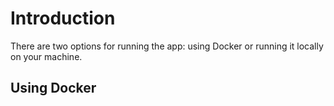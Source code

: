 # Introduction
There are two options for running the app: using Docker or running it locally on your machine.
## Using Docker
